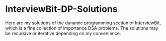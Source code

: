 # InterviewBit-DP-Solutions
Here are my solutions of the dynamic programming section of InterviewBit, which is a fine collection of importance DSA problems.
The solutions may be recursive or iterative depending on my convenience. 
